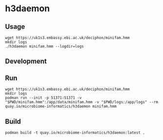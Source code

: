 # h3daemon

## Usage

```
wget https://uk1s3.embassy.ebi.ac.uk/deciphon/minifam.hmm
mkdir logs
./h3daemon minifam.hmm --logdir=logs
```

## Development

## Run

```
wget https://uk1s3.embassy.ebi.ac.uk/deciphon/minifam.hmm
mkdir logs
podman run --init -p 51371:51371 -v "$PWD/minifam.hmm":/app/data/minifam.hmm -v "$PWD/logs:/app/logs" --rm quay.io/microbiome-informatics/h3daemon minifam.hmm
```

## Build

```
podman build -t quay.io/microbiome-informatics/h3daemon:latest .
```
